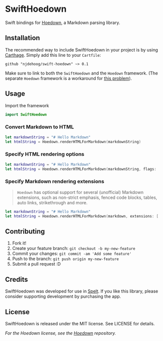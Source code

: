 # SwiftHoedown

Swift bindings for [Hoedown](https://github.com/hoedown/hoedown), a Markdown parsing library.

## Installation

The recommended way to include SwiftHoedown in your project is by using [Carthage](https://github.com/Carthage/Carthage). Simply add this line to your `Cartfile`:

    github "njdehoog/swift-hoedown" ~> 0.1

Make sure to link to both the `SwiftHoedown` and the `Hoedown` framework. (The separate `Hoedown` framework is a workaround for [this problem](http://stackoverflow.com/questions/25248598/importing-commoncrypto-in-a-swift-framework)).

## Usage

Import the framework
```swift
import SwiftHoedown
```

### Convert Markdown to HTML

```swift
let markdownString = "# Hello Markdown"
let htmlString = Hoedown.renderHTMLForMarkdown(markdownString)
```

### Specify HTML rendering options

```swift
let markdownString = "# Hello Markdown"
let htmlString = Hoedown.renderHTMLForMarkdown(markdownString, flags: .Escape)
```

### Specify Markdown rendering extensions
> `Hoedown` has optional support for several (unofficial) Markdown   extensions, such as non-strict emphasis, fenced code blocks, tables, auto links, strikethrough and more. 

```swift
let markdownString = "# Hello Markdown"
let htmlString = Hoedown.renderHTMLForMarkdown(markdown, extensions: [.Tables, .FencedCodeBlocks, .StrikeThrough])
```

## Contributing

1. Fork it!
2. Create your feature branch: `git checkout -b my-new-feature`
3. Commit your changes: `git commit -am 'Add some feature'`
4. Push to the branch: `git push origin my-new-feature`
5. Submit a pull request :D

## Credits

SwiftHoedown was developed for use in [Spelt](http://spelt.io). If you like this library, please consider supporting development by purchasing the app.

## License

SwiftHoedown is released under the MIT license. See LICENSE for details.

_For the Hoedown license, see the [Hoedown](https://github.com/hoedown/hoedown) repository._

